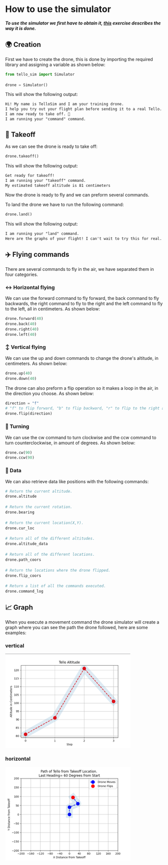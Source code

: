 # How to use the simulator

***To use the simulator we first have to obtain it, [this](/Week%202/README.md) exercise describes the way it is done.***

## :earth_africa: Creation
First we have to create the drone, this is done by importing the required library and assigning a variable as shown below:

```python
from tello_sim import Simulator

drone = Simulator()
```

This will show the following output:

```
Hi! My name is TelloSim and I am your training drone.
I help you try out your flight plan before sending it to a real Tello.
I am now ready to take off. 🚁
I am running your "command" command.
```

## :rocket: Takeoff
As we can see the drone is ready to take off:

```python
drone.takeoff()
```

This will show the following output:

```
Get ready for takeoff!
I am running your "takeoff" command.
My estimated takeoff altitude is 81 centimeters
```

Now the drone is ready to fly and we can preform several commands.

To land the drone we have to run the following command:

```python
drone.land()
```

This will show the following output:

```
I am running your "land" command.
Here are the graphs of your flight! I can't wait to try this for real.
```

## :airplane: Flying commands
There are several commands to fly in the air, we have separated them in four categories.

### :left_right_arrow: Horizontal flying
We can use the forward command to fly forward, the back command to fly backwards, the right command to fly to the right and the left command to fly to the left, all in centimeters. As shown below:

```python
drone.forward(40)
drone.back(40)
drone.right(40)
drone.left(40)
```

### :arrow_up_down: Vertical flying
We can use the up and down commands to change the drone's altitude, in centimeters. As shown below:

```python
drone.up(40)
drone.down(40)
```

The drone can also preform a flip operation so it makes a loop in the air, in the direction you choose. As shown below:

```python
direction = "f"
# "f" to flip forward, "b" to flip backward, "r" to flip to the right and "l" to flip to the left.
drone.flip(direction)
```

### :arrows_counterclockwise: Turning
We can use the cw command to turn clockwise and the ccw command to turn counterclockwise, in amount of degrees. As shown below:

```python
drone.cw(90)
drone.ccw(90)
```

### :floppy_disk: Data
We can also retrieve data like positions with the following commands:

```python
# Return the current altitude.
drone.altitude

# Return the current rotation.
drone.bearing

# Return the current location(X,Y).
drone.cur_loc

# Return all of the different altitudes.
drone.altitude_data

# Return all of the different locations.
drone.path_coors

# Return the locations where the drone flipped.
drone.flip_coors

# Return a list of all the commands executed.
drone.command_log
```

## :chart_with_upwards_trend: Graph
When you execute a movement command the drone simulator will create a graph where you can see the path the drone followed, here are some examples:

### vertical

<img src="/Media/verGraph.png" width="400"/>

### horizontal

<img src="/Media/horGraph.png" width="400"/>
